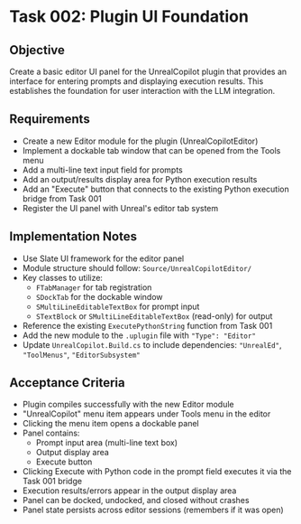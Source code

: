 # Task 002: Plugin UI Foundation

## Objective
Create a basic editor UI panel for the UnrealCopilot plugin that provides an interface for entering prompts and displaying execution results. This establishes the foundation for user interaction with the LLM integration.

## Requirements
- Create a new Editor module for the plugin (UnrealCopilotEditor)
- Implement a dockable tab window that can be opened from the Tools menu
- Add a multi-line text input field for prompts
- Add an output/results display area for Python execution results
- Add an "Execute" button that connects to the existing Python execution bridge from Task 001
- Register the UI panel with Unreal's editor tab system

## Implementation Notes
- Use Slate UI framework for the editor panel
- Module structure should follow: `Source/UnrealCopilotEditor/` 
- Key classes to utilize:
  - `FTabManager` for tab registration
  - `SDockTab` for the dockable window
  - `SMultiLineEditableTextBox` for prompt input
  - `STextBlock` or `SMultiLineEditableTextBox` (read-only) for output
- Reference the existing `ExecutePythonString` function from Task 001
- Add the new module to the `.uplugin` file with `"Type": "Editor"`
- Update `UnrealCopilot.Build.cs` to include dependencies: `"UnrealEd"`, `"ToolMenus"`, `"EditorSubsystem"`

## Acceptance Criteria
- Plugin compiles successfully with the new Editor module
- "UnrealCopilot" menu item appears under Tools menu in the editor
- Clicking the menu item opens a dockable panel
- Panel contains:
  - Prompt input area (multi-line text box)
  - Output display area
  - Execute button
- Clicking Execute with Python code in the prompt field executes it via the Task 001 bridge
- Execution results/errors appear in the output display area
- Panel can be docked, undocked, and closed without crashes
- Panel state persists across editor sessions (remembers if it was open)